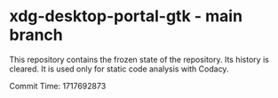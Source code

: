 # xdg-desktop-portal-gtk - main branch

This repository contains the frozen state of the repository.
Its history is cleared. It is used only for static code
analysis with Codacy.

Commit Time: 1717692873